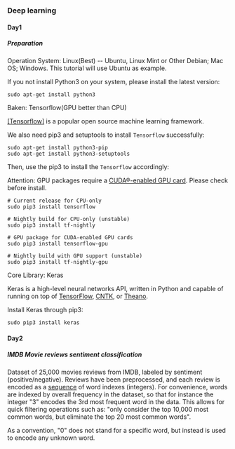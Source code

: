 ### Deep learning

#### Day1

##### Preparation

Operation System: Linux(Best) -- Ubuntu, Linux Mint or Other Debian; Mac OS; Windows. This tutorial will use Ubuntu as example.

If you not install Python3 on your system, please install the latest version:

```shell
sudo apt-get install python3
```

Baken: Tensorflow(GPU better than CPU)

[[Tensorflow]](https://www.tensorflow.org/) is a popular open source machine learning framework.

We also need pip3 and setuptools to install `Tensorflow` successfully:

```shell
sudo apt-get install python3-pip
sudo apt-get install python3-setuptools
```

Then, use the pip3 to install the `Tensorflow` accordingly:

Attention: GPU packages require a [CUDA®-enabled GPU card](https://www.tensorflow.org/install/gpu). Please check before install.

```shell
# Current release for CPU-only
sudo pip3 install tensorflow

# Nightly build for CPU-only (unstable)
sudo pip3 install tf-nightly

# GPU package for CUDA-enabled GPU cards
sudo pip3 install tensorflow-gpu

# Nightly build with GPU support (unstable)
sudo pip3 install tf-nightly-gpu
```

Core Library: Keras

Keras is a high-level neural networks API, written in Python and capable of running on top of [TensorFlow](https://github.com/tensorflow/tensorflow), [CNTK](https://github.com/Microsoft/cntk), or [Theano](https://github.com/Theano/Theano).

Install Keras through pip3:

```shell
sudo pip3 install keras
```



#### Day2

##### IMDB Movie reviews sentiment classification

Dataset of 25,000 movies reviews from IMDB, labeled by sentiment (positive/negative). Reviews have been preprocessed, and each review is encoded as a [sequence](https://keras.io/preprocessing/sequence/) of word indexes (integers). For convenience, words are indexed by overall frequency in the dataset, so that for instance the integer "3" encodes the 3rd most frequent word in the data. This allows for quick filtering operations such as: "only consider the top 10,000 most common words, but eliminate the top 20 most common words".

As a convention, "0" does not stand for a specific word, but instead is used to encode any unknown word.

